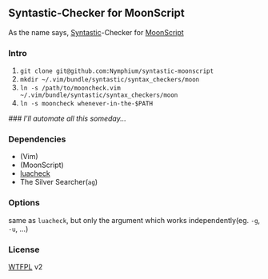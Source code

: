 ## Syntastic-Checker for MoonScript
As the name says, [Syntastic](https://github.com/scrooloose/syntastic)-Checker for [MoonScript](http://moonscript.org/)


### Intro
1. `git clone git@github.com:Nymphium/syntastic-moonscript`
2. `mkdir ~/.vim/bundle/syntastic/syntax_checkers/moon`
3. `ln -s /path/to/mooncheck.vim ~/.vim/bundle/syntastic/syntax_checkers/moon`
4. `ln -s mooncheck whenever-in-the-$PATH`

*### I'll automate all this someday...*


### Dependencies
- (Vim)
- (MoonScript)
- [luacheck](http://luacheck.readthedocs.org/)
- The Silver Searcher(`ag`)


### Options
same as `luacheck`, but only the argument which works independently(eg. `-g`, `-u`, ...)


### License
[WTFPL](http://www.wtfpl.net/) v2

